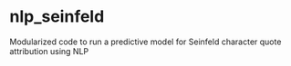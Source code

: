 # nlp_seinfeld
Modularized code to run a predictive model for Seinfeld character quote attribution using NLP

